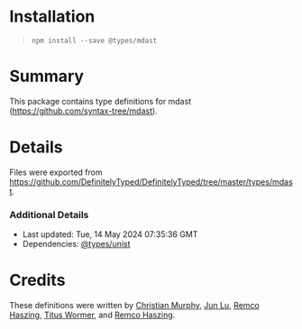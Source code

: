 # Installation

> `npm install --save @types/mdast`

# Summary

This package contains type definitions for mdast (https://github.com/syntax-tree/mdast).

# Details

Files were exported from https://github.com/DefinitelyTyped/DefinitelyTyped/tree/master/types/mdast.

### Additional Details

- Last updated: Tue, 14 May 2024 07:35:36 GMT
- Dependencies: [@types/unist](https://npmjs.com/package/@types/unist)

# Credits

These definitions were written by [Christian Murphy](https://github.com/ChristianMurphy), [Jun Lu](https://github.com/lujun2), [Remco Haszing](https://github.com/remcohaszing), [Titus Wormer](https://github.com/wooorm), and [Remco Haszing](https://github.com/remcohaszing).

